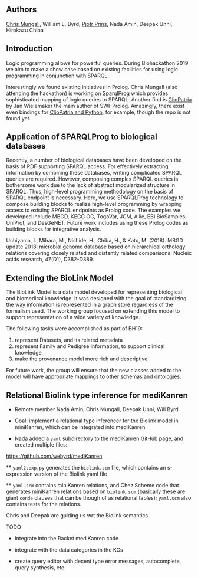 ## Authors

[Chris Mungall](https://orcid.org/0000-0002-6601-2165), William E. Byrd, [Pjotr Prins](http://orcid.org/0000-0002-8021-9162), Nada Amin, Deepak Unni, Hirokazu Chiba

## Introduction

Logic programming allows for powerful queries. During Biohackathon 2019 we aim to make a show case
based on existing facilities for using logic programming in conjunction with SPARQL.

Interestingly we found existing initiatives in Prolog. Chris Mungall (also attending the hackathon)
is working on [SparqlProg](https://github.com/cmungall/sparqlprog) which provides sophisticated
mapping of logic queries to SPARQL. Another find is [ClioPatria](http://www.semantic-web-journal.net/system/files/swj1074.pdf) by Jan Wielemaker the main author of SWI-Prolog. Amazingly, there exist even bindings for [ClioPatria and Python](http://wi.hwtk.de/WLP2018/Papers/WLP_2018_paper_4.pdf), for example, though the repo is not found yet.

## Application of SPARQLProg to biological databases

Recently, a number of biological databases have been developed on the basis of RDF supporting SPARQL access. For effectively extracting information by combining these databases, writing complicated SPARQL queries are required. However, composing complex SPARQL queries is bothersome work due to the lack of abstract modularized structure in SPARQL. Thus, high-level programming methodology on the basis of SPARQL endpoint is necessary.
Here, we use SPARQLProg technology to compose building blocks to realize high-level programming by wrapping access to existing SPARQL endpoints as Prolog code. The examples we developed include MBGD, KEGG OC, TogoVar, JCM, Allie, EBI BioSamples, UniProt, and DesGeNET. Future work includes using these Prolog codes as building blocks for integrative analysis.

Uchiyama, I., Mihara, M., Nishide, H., Chiba, H., & Kato, M. (2018). MBGD update 2018: microbial genome database based on hierarchical orthology relations covering closely related and distantly related comparisons. Nucleic acids research, 47(D1), D382-D389.


## Extending the BioLink Model

The BioLink Model is a data model developed for representing biological and biomedical knowledge. It was designed with the goal of standardizing the way information is represented in a graph store regardless of the formalism used. The working group focused on extending this model to support representation of a wide variety of knowledge.

The following tasks were accomplished as part of BH19:
1) represent Datasets, and its related metadata
2) represent Family and Pedigree information, to support clinical knowledge
3) make the provenance model more rich and descriptive

For future work, the group will ensure that the new classes added to the model will have appropriate mappings to other schemas and ontologies.



##  Relational Biolink type inference for mediKanren

* Remote member Nada Amin, Chris Mungall, Deepak Unni, Will Byrd

* Goal: implement a relational type inferencer for the Biolink model in miniKanren, which can be integrated into mediKanren

* Nada added a `yaml` subdirectory to the mediKanren GitHub page, and created multiple files:

https://github.com/webyrd/mediKanren

** `yaml2sexp.py` generates the `biolink.scm` file, which contains an s-expression version of the Biolink yaml file

** `yaml.scm` contains miniKanren relations, and Chez Scheme code that generates miniKanren relations based on `biolink.scm` (basically these are giant `conde` clauses that can be though of as relational tables);  `yaml.scm` also contains tests for the relations.

Chris and Deepak are guiding us wrt the Biolink semantics

TODO

* integrate into the Racket mediKanren code

* integrate with the data categories in the KGs

* create query editor with decent type error messages, autocomplete, query synthesis, etc.
